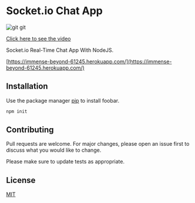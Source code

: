# Socket.io Chat App
![git git](https://user-images.githubusercontent.com/20107730/71980079-3f0a6700-3245-11ea-9bd2-ed8b25e85bca.PNG)

[Click here to see the video](https://s5.gifyu.com/images/maal.gif/)

Socket.io Real-Time Chat App With NodeJS.

[https://immense-beyond-61245.herokuapp.com/](https://immense-beyond-61245.herokuapp.com/)

## Installation

Use the package manager [pip](https://pip.pypa.io/en/stable/) to install foobar.

```bash
npm init
```

## Contributing
Pull requests are welcome. For major changes, please open an issue first to discuss what you would like to change.

Please make sure to update tests as appropriate.

## License
[MIT](https://choosealicense.com/licenses/mit/)
